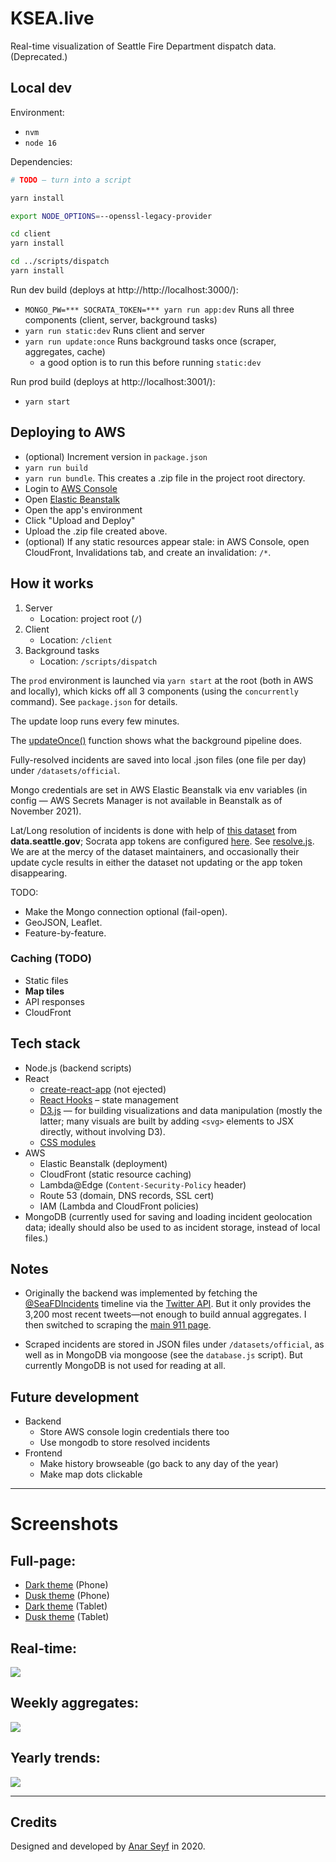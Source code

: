 # KSEA.live

Real-time visualization of Seattle Fire Department dispatch data. (Deprecated.)

## Local dev

Environment:

- `nvm`
- `node 16`

Dependencies:

```sh
# TODO — turn into a script

yarn install

export NODE_OPTIONS=--openssl-legacy-provider

cd client
yarn install

cd ../scripts/dispatch
yarn install
```

Run dev build (deploys at http://http://localhost:3000/):

- `MONGO_PW=*** SOCRATA_TOKEN=*** yarn run app:dev` Runs all three components (client, server, background tasks)
- `yarn run static:dev` Runs client and server
- `yarn run update:once` Runs background tasks once (scraper, aggregates, cache)
  - a good option is to run this before running `static:dev`

Run prod build (deploys at http://localhost:3001/):

- `yarn start`

## Deploying to AWS

- (optional) Increment version in `package.json`
- `yarn run build`
- `yarn run bundle`. This creates a .zip file in the project root directory.
- Login to [AWS Console](https://console.aws.amazon.com/)
- Open [Elastic Beanstalk](https://us-west-2.console.aws.amazon.com/elasticbeanstalk/)
- Open the app's environment
- Click "Upload and Deploy"
- Upload the .zip file created above.
- (optional) If any static resources appear stale: in AWS Console, open CloudFront, Invalidations tab, and create an invalidation: `/*`.

## How it works

1. Server
   - Location: project root (`/`)
1. Client
   - Location: `/client`
1. Background tasks
   - Location: `/scripts/dispatch`

The `prod` environment is launched via `yarn start` at the root (both in AWS and locally), which kicks off all 3 components (using the `concurrently` command). See `package.json` for details.

The update loop runs every few minutes.

The [updateOnce()](./scripts/dispatch/official/scriptUtil.js#L17) function shows what the background pipeline does.

Fully-resolved incidents are saved into local .json files (one file per day) under `/datasets/official`.

Mongo credentials are set in AWS Elastic Beanstalk via env variables (in config — AWS Secrets Manager is not available in Beanstalk as of November 2021).

Lat/Long resolution of incidents is done with help of [this dataset](https://dev.socrata.com/foundry/data.seattle.gov/kzjm-xkqj) from **data.seattle.gov**; Socrata app tokens are configured [here](https://evergreen.data.socrata.com/profile/edit/developer_settings). See [resolve.js](./scripts/dispatch/official/resolve.js). We are at the mercy of the dataset maintainers, and occasionally their update cycle results in either the dataset not updating or the app token disappearing.

TODO:

- Make the Mongo connection optional (fail-open).
- GeoJSON, Leaflet.
- Feature-by-feature.

### Caching (TODO)

- Static files
- **Map tiles**
- API responses
- CloudFront

## Tech stack

- Node.js (backend scripts)
- React
  - [create-react-app](https://create-react-app.dev/) (not ejected)
  - [React Hooks](https://reactjs.org/docs/hooks-intro.html) – state management
  - [D3.js](https://d3js.org/) — for building visualizations and data manipulation (mostly the latter; many visuals are built by adding `<svg>` elements to JSX directly, without involving D3).
  - [CSS modules](https://github.com/css-modules/css-modules)
- AWS
  - Elastic Beanstalk (deployment)
  - CloudFront (static resource caching)
  - Lambda@Edge (`Content-Security-Policy` header)
  - Route 53 (domain, DNS records, SSL cert)
  - IAM (Lambda and CloudFront policies)
- MongoDB (currently used for saving and loading incident geolocation data; ideally should also be used to as incident storage, instead of local files.)

## Notes

- Originally the backend was implemented by fetching the [@SeaFDIncidents](https://twitter.com/SeaFDIncidents) timeline via the [Twitter API](./scripts/dispatch/README.md). But it only provides the 3,200 most recent tweets—not enough to build annual aggregates. I then switched to scraping the [main 911 page](http://www2.seattle.gov/fire/realtime911/).

- Scraped incidents are stored in JSON files under `/datasets/official`, as well as in MongoDB via mongoose (see the `database.js` script). But currently MongoDB is not used for reading at all.

## Future development

- Backend
  - Store AWS console login credentials there too
  - Use mongodb to store resolved incidents
- Frontend
  - Make history browseable (go back to any day of the year)
  - Make map dots clickable

---

# Screenshots

## Full-page:

- [Dark theme](./screenshots/tablet-dark.png) (Phone)
- [Dusk theme](./screenshots/tablet-dusk.png) (Phone)
- [Dark theme](./screenshots/phone-dark.png) (Tablet)
- [Dusk theme](./screenshots/phone-dusk.png) (Tablet)

## Real-time:

<img src='./screenshots/phone-dark-partial-1.png' style='max-width:375px'>

## Weekly aggregates:

<img src='./screenshots/phone-dark-partial-2.png' style='max-width:375px'>

## Yearly trends:

<img src='./screenshots/phone-dark-partial-3.png' style='max-width:375px'>

---

## Credits

Designed and developed by [Anar Seyf](https://www.linkedin.com/in/anarseyf/) in 2020.
